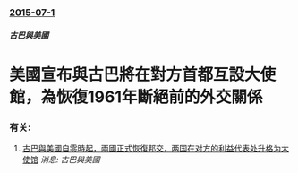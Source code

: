 ### [2015-07-1](/news/2015/07/1/index.md)

##### 古巴與美國
# 美國宣布與古巴將在對方首都互設大使館，為恢復1961年斷絕前的外交關係




### 有关:

1. [古巴與美國自零時起，兩國正式恢復邦交，两国在对方的利益代表处升格为大使馆](/zh/news/2015/07/19/古巴與美國自零時起-兩國正式恢復邦交-两国在对方的利益代表处升格为大使馆.md) _消息: 古巴與美國_
